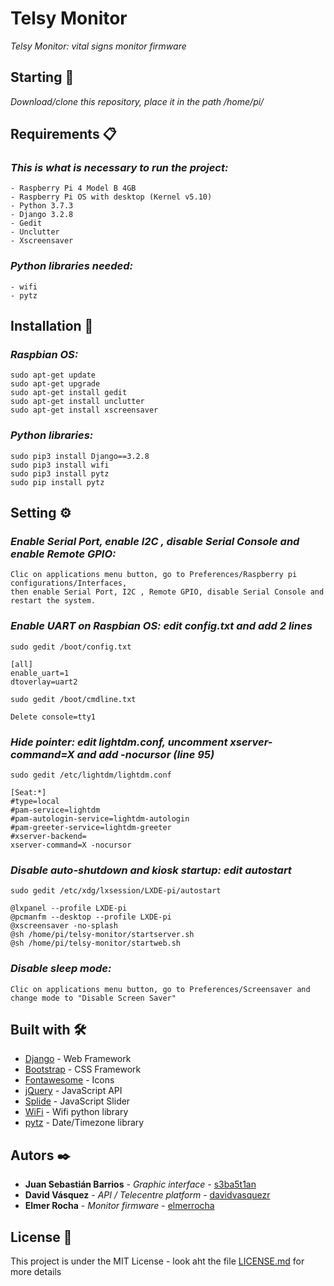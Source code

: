 # Telsy Monitor

_Telsy Monitor: vital signs monitor firmware_

## Starting 🚀

_Download/clone this repository, place it in the path /home/pi/_

## Requirements 📋

### _This is what is necessary to run the project:_

```
- Raspberry Pi 4 Model B 4GB
- Raspberry Pi OS with desktop (Kernel v5.10)
- Python 3.7.3
- Django 3.2.8
- Gedit
- Unclutter
- Xscreensaver
```
### _Python libraries needed:_

```
- wifi
- pytz
```

## Installation 🔧

### _Raspbian OS:_

```
sudo apt-get update
sudo apt-get upgrade
sudo apt-get install gedit
sudo apt-get install unclutter
sudo apt-get install xscreensaver
```

### _Python libraries:_

```
sudo pip3 install Django==3.2.8
sudo pip3 install wifi
sudo pip3 install pytz
sudo pip install pytz
```


## Setting ⚙️

### _Enable Serial Port, enable I2C , disable Serial Console and enable Remote GPIO:_

```
Clic on applications menu button, go to Preferences/Raspberry pi configurations/Interfaces,
then enable Serial Port, I2C , Remote GPIO, disable Serial Console and restart the system.
```

### _Enable UART on Raspbian OS: edit config.txt and add 2 lines_

```
sudo gedit /boot/config.txt
```
```
[all]
enable_uart=1
dtoverlay=uart2
```
```
sudo gedit /boot/cmdline.txt
```
```
Delete console=tty1
```

### _Hide pointer: edit lightdm.conf, uncomment xserver-command=X and add -nocursor (line 95)_

```
sudo gedit /etc/lightdm/lightdm.conf
```
```
[Seat:*]
#type=local
#pam-service=lightdm
#pam-autologin-service=lightdm-autologin
#pam-greeter-service=lightdm-greeter
#xserver-backend=
xserver-command=X -nocursor
```

### _Disable auto-shutdown and kiosk startup: edit autostart_

```
sudo gedit /etc/xdg/lxsession/LXDE-pi/autostart
```
```
@lxpanel --profile LXDE-pi
@pcmanfm --desktop --profile LXDE-pi
@xscreensaver -no-splash
@sh /home/pi/telsy-monitor/startserver.sh
@sh /home/pi/telsy-monitor/startweb.sh
```

### _Disable sleep mode:_

```
Clic on applications menu button, go to Preferences/Screensaver and change mode to "Disable Screen Saver"
```

## Built with  🛠️

* [Django](https://docs.djangoproject.com/en/3.2/) - Web Framework
* [Bootstrap](https://getbootstrap.com/docs/4.6/getting-started/introduction/) - CSS Framework
* [Fontawesome](https://fontawesome.com/v6.0/icons) - Icons
* [jQuery](https://api.jquery.com/) - JavaScript API
* [Splide](https://splidejs.com/category/users-guide/) - JavaScript Slider
* [WiFi](https://pypi.org/project/python-wifi/) - Wifi python library
* [pytz](https://pypi.org/project/pytz/) - Date/Timezone library


## Autors ✒️

* **Juan Sebastián Barrios** - *Graphic interface* - [s3ba5t1an](https://github.com/s3ba5t1an)
* **David Vásquez** - *API / Telecentre platform* - [davidvasquezr](https://github.com/davidvasquezr)
* **Elmer Rocha** - *Monitor firmware* - [elmerrocha](https://github.com/elmerrocha)


## License 📄

This project is under the MIT License - look aht the file [LICENSE.md](LICENSE.md) for more details